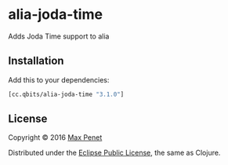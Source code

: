 # alia-joda-time

Adds Joda Time support to alia

## Installation

Add this to your dependencies:

```clojure
[cc.qbits/alia-joda-time "3.1.0"]
```

## License

Copyright © 2016 [Max Penet](http://twitter.com/mpenet)

Distributed under the
[Eclipse Public License](http://www.eclipse.org/legal/epl-v10.html),
the same as Clojure.
